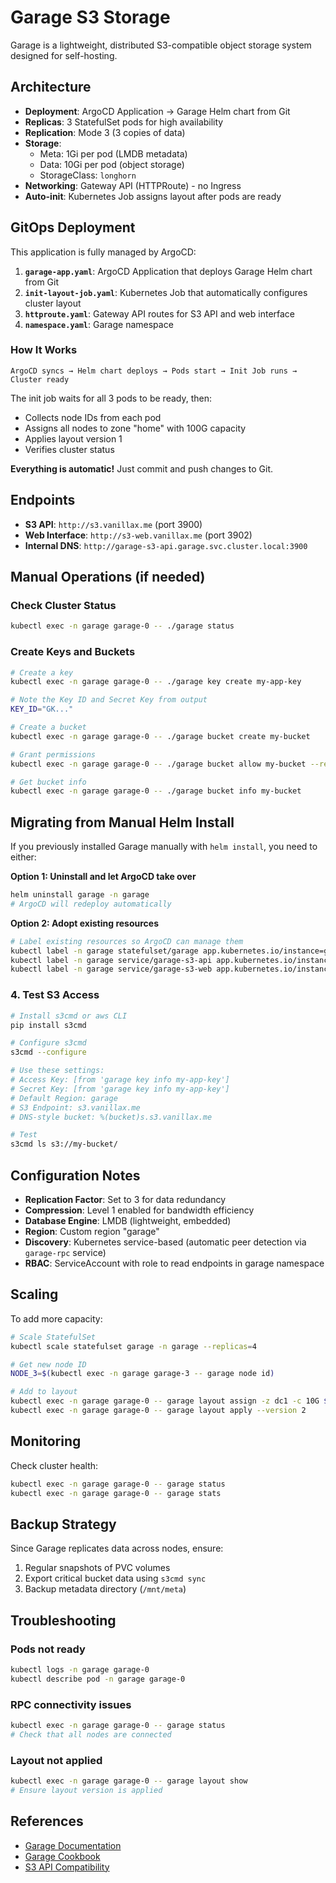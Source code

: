 # Garage S3 Storage

Garage is a lightweight, distributed S3-compatible object storage system designed for self-hosting.

## Architecture

- **Deployment**: ArgoCD Application → Garage Helm chart from Git
- **Replicas**: 3 StatefulSet pods for high availability
- **Replication**: Mode 3 (3 copies of data)
- **Storage**: 
  - Meta: 1Gi per pod (LMDB metadata)
  - Data: 10Gi per pod (object storage)
  - StorageClass: `longhorn`
- **Networking**: Gateway API (HTTPRoute) - no Ingress
- **Auto-init**: Kubernetes Job assigns layout after pods are ready

## GitOps Deployment

This application is fully managed by ArgoCD:

1. **`garage-app.yaml`**: ArgoCD Application that deploys Garage Helm chart from Git
2. **`init-layout-job.yaml`**: Kubernetes Job that automatically configures cluster layout
3. **`httproute.yaml`**: Gateway API routes for S3 API and web interface
4. **`namespace.yaml`**: Garage namespace

### How It Works

```
ArgoCD syncs → Helm chart deploys → Pods start → Init Job runs → Cluster ready
```

The init job waits for all 3 pods to be ready, then:
- Collects node IDs from each pod
- Assigns all nodes to zone "home" with 100G capacity
- Applies layout version 1
- Verifies cluster status

**Everything is automatic!** Just commit and push changes to Git.

## Endpoints

- **S3 API**: `http://s3.vanillax.me` (port 3900)
- **Web Interface**: `http://s3-web.vanillax.me` (port 3902)
- **Internal DNS**: `http://garage-s3-api.garage.svc.cluster.local:3900`

## Manual Operations (if needed)

### Check Cluster Status

```bash
kubectl exec -n garage garage-0 -- ./garage status
```

### Create Keys and Buckets

```bash
# Create a key
kubectl exec -n garage garage-0 -- ./garage key create my-app-key

# Note the Key ID and Secret Key from output
KEY_ID="GK..."

# Create a bucket
kubectl exec -n garage garage-0 -- ./garage bucket create my-bucket

# Grant permissions
kubectl exec -n garage garage-0 -- ./garage bucket allow my-bucket --read --write --key $KEY_ID

# Get bucket info
kubectl exec -n garage garage-0 -- ./garage bucket info my-bucket
```

## Migrating from Manual Helm Install

If you previously installed Garage manually with `helm install`, you need to either:

**Option 1: Uninstall and let ArgoCD take over**
```bash
helm uninstall garage -n garage
# ArgoCD will redeploy automatically
```

**Option 2: Adopt existing resources**
```bash
# Label existing resources so ArgoCD can manage them
kubectl label -n garage statefulset/garage app.kubernetes.io/instance=garage-helm
kubectl label -n garage service/garage-s3-api app.kubernetes.io/instance=garage-helm
kubectl label -n garage service/garage-s3-web app.kubernetes.io/instance=garage-helm
```

### 4. Test S3 Access

```bash
# Install s3cmd or aws CLI
pip install s3cmd

# Configure s3cmd
s3cmd --configure

# Use these settings:
# Access Key: [from 'garage key info my-app-key']
# Secret Key: [from 'garage key info my-app-key']
# Default Region: garage
# S3 Endpoint: s3.vanillax.me
# DNS-style bucket: %(bucket)s.s3.vanillax.me

# Test
s3cmd ls s3://my-bucket/
```

## Configuration Notes

- **Replication Factor**: Set to 3 for data redundancy
- **Compression**: Level 1 enabled for bandwidth efficiency
- **Database Engine**: LMDB (lightweight, embedded)
- **Region**: Custom region "garage"
- **Discovery**: Kubernetes service-based (automatic peer detection via `garage-rpc` service)
- **RBAC**: ServiceAccount with role to read endpoints in garage namespace

## Scaling

To add more capacity:

```bash
# Scale StatefulSet
kubectl scale statefulset garage -n garage --replicas=4

# Get new node ID
NODE_3=$(kubectl exec -n garage garage-3 -- garage node id)

# Add to layout
kubectl exec -n garage garage-0 -- garage layout assign -z dc1 -c 10G $NODE_3
kubectl exec -n garage garage-0 -- garage layout apply --version 2
```

## Monitoring

Check cluster health:

```bash
kubectl exec -n garage garage-0 -- garage status
kubectl exec -n garage garage-0 -- garage stats
```

## Backup Strategy

Since Garage replicates data across nodes, ensure:
1. Regular snapshots of PVC volumes
2. Export critical bucket data using `s3cmd sync`
3. Backup metadata directory (`/mnt/meta`)

## Troubleshooting

### Pods not ready
```bash
kubectl logs -n garage garage-0
kubectl describe pod -n garage garage-0
```

### RPC connectivity issues
```bash
kubectl exec -n garage garage-0 -- garage status
# Check that all nodes are connected
```

### Layout not applied
```bash
kubectl exec -n garage garage-0 -- garage layout show
# Ensure layout version is applied
```

## References

- [Garage Documentation](https://garagehq.deuxfleurs.fr/)
- [Garage Cookbook](https://garagehq.deuxfleurs.fr/cookbook/)
- [S3 API Compatibility](https://garagehq.deuxfleurs.fr/documentation/reference-manual/s3-compatibility/)
